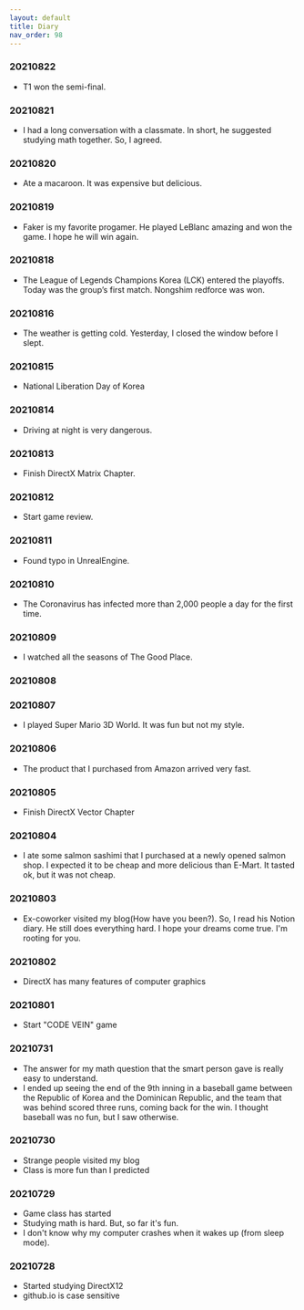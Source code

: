 ```yaml
---
layout: default
title: Diary
nav_order: 98
---
```


### 20210822

* T1 won the semi-final.

### 20210821

*  I had a long conversation with a classmate. In short, he suggested studying math together. So, I agreed.

### 20210820

* Ate a macaroon. It was expensive but delicious.

### 20210819

* Faker is my favorite progamer. He played LeBlanc amazing and won the game. I hope he will win again.

### 20210818

* The League of Legends Champions Korea (LCK) entered the playoffs. Today was the group’s first match. Nongshim redforce was won.

### 20210816

* The weather is getting cold. Yesterday, I closed the window before I slept.

### 20210815

* National Liberation Day of Korea

### 20210814

* Driving at night is very dangerous.

### 20210813

* Finish DirectX Matrix Chapter.

### 20210812

* Start game review.

### 20210811

* Found typo in UnrealEngine.

### 20210810

* The Coronavirus has infected more than 2,000 people a day for the first time.

### 20210809

* I watched all the seasons of The Good Place.

### 20210808

### 20210807

* I played Super Mario 3D World. It was fun but not my style.

### 20210806

* The product that I purchased from Amazon arrived very fast.

### 20210805

* Finish DirectX Vector Chapter

### 20210804

* I ate some salmon sashimi that I purchased at a newly opened salmon shop. I expected it to be cheap and more delicious than E-Mart. It tasted ok, but it was not cheap.

### 20210803

* Ex-coworker visited my blog(How have you been?). So, I read his Notion diary. He still does everything hard. I hope your dreams come true. I'm rooting for you.

### 20210802

* DirectX has many features of computer graphics

### 20210801

* Start "CODE VEIN" game

### 20210731

* The answer for my math question that the smart person gave is really easy to understand.
* I ended up seeing the end of the 9th inning in a baseball game between the Republic of Korea and the Dominican Republic, and the team that was behind scored three runs, coming back for the win. I thought baseball was no fun, but I saw otherwise.

### 20210730

* Strange people visited my blog
* Class is more fun than I predicted

### 20210729

* Game class has started
* Studying math is hard. But, so far it's fun.
* I don't know why my computer crashes when it wakes up (from sleep mode).

### 20210728

* Started studying DirectX12
* github.io is case sensitive
